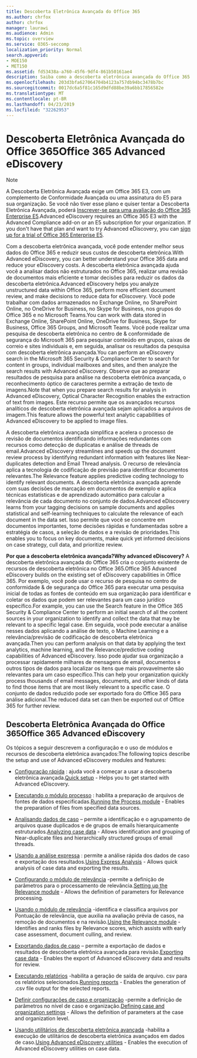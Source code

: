 ```yaml
---
title: Descoberta Eletrônica Avançada do Office 365
ms.author: chrfox
author: chrfox
manager: laurawi
ms.audience: Admin
ms.topic: overview
ms.service: O365-seccomp
localization_priority: Normal
search.appverid:
- MOE150
- MET150
ms.assetid: fd53438a-a760-45f6-9df4-861b50161ae4
description: Saiba como a descoberta eletrônica avançada do Office 365 pode ajudá-lo a analisar os dados no Office 365, simplificar as revisões de documentos e tomar decisões de descoberta eletrônica eficiente.
ms.openlocfilehash: 203d3bfa627064704b4123a757db94bc3478b7bc
ms.sourcegitcommit: 0017dc6a5f81c165d9dfd88be39a6bb17856582e
ms.translationtype: MT
ms.contentlocale: pt-BR
ms.lasthandoff: 04/23/2019
ms.locfileid: "32262953"
---
```

# <a name="office-365-advanced-ediscovery"></a><span data-ttu-id="1f00f-103">Descoberta Eletrônica Avançada do Office 365</span><span class="sxs-lookup"><span data-stu-id="1f00f-103">Office 365 Advanced eDiscovery</span></span>

> [!NOTE]
> <span data-ttu-id="1f00f-p101">A Descoberta Eletrônica Avançada exige um Office 365 E3, com um complemento de Conformidade Avançada ou uma assinatura do E5 para sua organização. Se você não tiver esse plano e quiser tentar a Descoberta Eletrônica Avançada, poderá [Inscrever-se para uma avaliação do Office 365 Enterprise E5](https://go.microsoft.com/fwlink/p/?LinkID=698279).</span><span class="sxs-lookup"><span data-stu-id="1f00f-p101">Advanced eDiscovery requires an Office 365 E3 with the Advanced Compliance add-on or an E5 subscription for your organization. If you don't have that plan and want to try Advanced eDiscovery, you can [sign up for a trial of Office 365 Enterprise E5](https://go.microsoft.com/fwlink/p/?LinkID=698279).</span></span> 
  
<span data-ttu-id="1f00f-106">Com a descoberta eletrônica avançada, você pode entender melhor seus dados do Office 365 e reduzir seus custos de descoberta eletrônica.</span><span class="sxs-lookup"><span data-stu-id="1f00f-106">With Advanced eDiscovery, you can better understand your Office 365 data and reduce your eDiscovery costs.</span></span> <span data-ttu-id="1f00f-107">A descoberta eletrônica avançada ajuda você a analisar dados não estruturados no Office 365, realizar uma revisão de documentos mais eficiente e tomar decisões para reduzir os dados da descoberta eletrônica.</span><span class="sxs-lookup"><span data-stu-id="1f00f-107">Advanced eDiscovery helps you analyze unstructured data within Office 365, perform more efficient document review, and make decisions to reduce data for eDiscovery.</span></span> <span data-ttu-id="1f00f-108">Você pode trabalhar com dados armazenados no Exchange Online, no SharePoint Online, no OneDrive for Business, no Skype for Business, nos grupos do Office 365 e no Microsoft Teams.</span><span class="sxs-lookup"><span data-stu-id="1f00f-108">You can work with data stored in Exchange Online, SharePoint Online, OneDrive for Business, Skype for Business, Office 365 Groups, and Microsoft Teams.</span></span> <span data-ttu-id="1f00f-109">Você pode realizar uma pesquisa de descoberta eletrônica no centro de &amp; conformidade de segurança do Microsoft 365 para pesquisar conteúdo em grupos, caixas de correio e sites individuais e, em seguida, analisar os resultados da pesquisa com descoberta eletrônica avançada.</span><span class="sxs-lookup"><span data-stu-id="1f00f-109">You can perform an eDiscovery search in the Microsoft 365 Security &amp; Compliance Center to search for content in groups, individual mailboxes and sites, and then analyze the search results with Advanced eDiscovery.</span></span> <span data-ttu-id="1f00f-110">Observe que ao preparar resultados de pesquisa para análise na descoberta eletrônica avançada, o reconhecimento óptico de caracteres permite a extração de texto de imagens.</span><span class="sxs-lookup"><span data-stu-id="1f00f-110">Note that when you prepare search results for analysis in Advanced eDiscovery, Optical Character Recognition enables the extraction of text from images.</span></span> <span data-ttu-id="1f00f-111">Este recurso permite que os avançados recursos analíticos de descoberta eletrônica avançada sejam aplicados a arquivos de imagem.</span><span class="sxs-lookup"><span data-stu-id="1f00f-111">This feature allows the powerful text analytic capabilities of Advanced eDiscovery to be applied to image files.</span></span>
  
<span data-ttu-id="1f00f-112">A descoberta eletrônica avançada simplifica e acelera o processo de revisão de documentos identificando informações redundantes com recursos como detecção de duplicatas e análise de threads de email.</span><span class="sxs-lookup"><span data-stu-id="1f00f-112">Advanced eDiscovery streamlines and speeds up the document review process by identifying redundant information with features like Near-duplicates detection and Email Thread analysis.</span></span> <span data-ttu-id="1f00f-113">O recurso de relevância aplica a tecnologia de codificação de previsão para identificar documentos relevantes.</span><span class="sxs-lookup"><span data-stu-id="1f00f-113">The Relevance feature applies predictive coding technology to identify relevant documents.</span></span> <span data-ttu-id="1f00f-114">A descoberta eletrônica avançada aprende com suas decisões de marcação em documentos de exemplo e aplica técnicas estatísticas e de aprendizado automático para calcular a relevância de cada documento no conjunto de dados.</span><span class="sxs-lookup"><span data-stu-id="1f00f-114">Advanced eDiscovery learns from your tagging decisions on sample documents and applies statistical and self-learning techniques to calculate the relevance of each document in the data set.</span></span> <span data-ttu-id="1f00f-115">Isso permite que você se concentre em documentos importantes, tome decisões rápidas e fundamentadas sobre a estratégia de casos, a seleção de dados e a revisão de prioridades.</span><span class="sxs-lookup"><span data-stu-id="1f00f-115">This enables you to focus on key documents, make quick yet informed decisions on case strategy, cull data, and prioritize review.</span></span>
  
 <span data-ttu-id="1f00f-116">**Por que a descoberta eletrônica avançada?**</span><span class="sxs-lookup"><span data-stu-id="1f00f-116">**Why advanced eDiscovery?**</span></span> <span data-ttu-id="1f00f-117">A descoberta eletrônica avançada do Office 365 cria o conjunto existente de recursos de descoberta eletrônica no Office 365.</span><span class="sxs-lookup"><span data-stu-id="1f00f-117">Office 365 Advanced eDiscovery builds on the existing set of eDiscovery capabilities in Office 365.</span></span> <span data-ttu-id="1f00f-118">Por exemplo, você pode usar o recurso de pesquisa no centro de conformidade &amp; de segurança do Office 365 para executar uma pesquisa inicial de todas as fontes de conteúdo em sua organização para identificar e coletar os dados que podem ser relevantes para um caso jurídico específico.</span><span class="sxs-lookup"><span data-stu-id="1f00f-118">For example, you can use the Search feature in the Office 365 Security &amp; Compliance Center to perform an initial search of all the content sources in your organization to identify and collect the data that may be relevant to a specific legal case.</span></span> <span data-ttu-id="1f00f-119">Em seguida, você pode executar a análise nesses dados aplicando a análise de texto, o Machine Learning e a relevância/previsão de codificação de descoberta eletrônica avançada.</span><span class="sxs-lookup"><span data-stu-id="1f00f-119">Then you can perform analysis on that data by applying the text analytics, machine learning, and the Relevance/predictive coding capabilities of Advanced eDiscovery.</span></span> <span data-ttu-id="1f00f-120">Isso pode ajudar sua organização a processar rapidamente milhares de mensagens de email, documentos e outros tipos de dados para localizar os itens que mais provavelmente são relevantes para um caso específico.</span><span class="sxs-lookup"><span data-stu-id="1f00f-120">This can help your organization quickly process thousands of email messages, documents, and other kinds of data to find those items that are most likely relevant to a specific case.</span></span> <span data-ttu-id="1f00f-121">O conjunto de dados reduzido pode ser exportado fora do Office 365 para análise adicional.</span><span class="sxs-lookup"><span data-stu-id="1f00f-121">The reduced data set can then be exported out of Office 365 for further review.</span></span> 
  
## <a name="office-365-advanced-ediscovery"></a><span data-ttu-id="1f00f-122">Descoberta Eletrônica Avançada do Office 365</span><span class="sxs-lookup"><span data-stu-id="1f00f-122">Office 365 Advanced eDiscovery</span></span>

<span data-ttu-id="1f00f-123">Os tópicos a seguir descrevem a configuração e o uso de módulos e recursos de descoberta eletrônica avançados:</span><span class="sxs-lookup"><span data-stu-id="1f00f-123">The following topics describe the setup and use of Advanced eDiscovery modules and features:</span></span>
  
- <span data-ttu-id="1f00f-124">[Configuração rápida](quick-setup-for-advanced-ediscovery.md) : ajuda você a começar a usar a descoberta eletrônica avançada.</span><span class="sxs-lookup"><span data-stu-id="1f00f-124">[Quick setup](quick-setup-for-advanced-ediscovery.md) - Helps you to get started with Advanced eDiscovery.</span></span> 
    
- <span data-ttu-id="1f00f-125">[Executando o módulo processo](run-the-process-module-in-advanced-ediscovery.md) : habilita a preparação de arquivos de fontes de dados especificadas.</span><span class="sxs-lookup"><span data-stu-id="1f00f-125">[Running the Process module](run-the-process-module-in-advanced-ediscovery.md) - Enables the preparation of files from specified data sources.</span></span> 
    
- <span data-ttu-id="1f00f-126">[Analisando dados de caso](analyze-case-data-with-advanced-ediscovery.md) – permite a identificação e o agrupamento de arquivos quase duplicados e de grupos de emails hierarquicamente estruturados.</span><span class="sxs-lookup"><span data-stu-id="1f00f-126">[Analyzing case data](analyze-case-data-with-advanced-ediscovery.md) - Allows identification and grouping of Near-duplicate files and hierarchically structured groups of email threads.</span></span> 

- <span data-ttu-id="1f00f-127">[Usando a análise expressa](use-express-analysis-in-advanced-ediscovery.md) : permite a análise rápida dos dados de caso e exportação dos resultados.</span><span class="sxs-lookup"><span data-stu-id="1f00f-127">[Using Express Analysis](use-express-analysis-in-advanced-ediscovery.md) - Allows quick analysis of case data and exporting the results.</span></span> 
    
- <span data-ttu-id="1f00f-128">[Configurando o módulo de relevância](manage-relevance-setup-in-advanced-ediscovery.md) -permite a definição de parâmetros para o processamento de relevância.</span><span class="sxs-lookup"><span data-stu-id="1f00f-128">[Setting up the Relevance module](manage-relevance-setup-in-advanced-ediscovery.md) - Allows the definition of parameters for Relevance processing.</span></span> 
    
- <span data-ttu-id="1f00f-129">[Usando o módulo de relevância](use-relevance-in-advanced-ediscovery.md) -identifica e classifica arquivos por Pontuação de relevância, que auxilia na avaliação prévia de casos, na remoção de documentos e na revisão.</span><span class="sxs-lookup"><span data-stu-id="1f00f-129">[Using the Relevance module](use-relevance-in-advanced-ediscovery.md) - Identifies and ranks files by Relevance scores, which assists with early case assessment, document culling, and review.</span></span> 
    
- <span data-ttu-id="1f00f-130">[Exportando dados de caso](export-case-data-in-advanced-ediscovery.md) – permite a exportação de dados e resultados de descoberta eletrônica avançada para revisão.</span><span class="sxs-lookup"><span data-stu-id="1f00f-130">[Exporting case data](export-case-data-in-advanced-ediscovery.md) - Enables the export of Advanced eDiscovery data and results for review.</span></span> 
    
- <span data-ttu-id="1f00f-131">[Executando relatórios](run-reports-in-advanced-ediscovery.md) -habilita a geração de saída de arquivo. csv para os relatórios selecionados.</span><span class="sxs-lookup"><span data-stu-id="1f00f-131">[Running reports](run-reports-in-advanced-ediscovery.md) - Enables the generation of .csv file output for the selected reports.</span></span> 
    
- <span data-ttu-id="1f00f-132">[Definir configurações de caso e organização](define-case-and-tenant-settings-in-advanced-ediscovery.md) -permite a definição de parâmetros no nível de caso e organização.</span><span class="sxs-lookup"><span data-stu-id="1f00f-132">[Defining case and organization settings](define-case-and-tenant-settings-in-advanced-ediscovery.md) - Allows the definition of parameters at the case and organization level.</span></span> 
    
- <span data-ttu-id="1f00f-133">[Usando utilitários de descoberta eletrônica avançada](use-advanced-ediscovery-utilities.md) -habilita a execução de utilitários de descoberta eletrônica avançados em dados de caso.</span><span class="sxs-lookup"><span data-stu-id="1f00f-133">[Using Advanced eDiscovery utilities](use-advanced-ediscovery-utilities.md) - Enables the execution of  Advanced eDiscovery utilities on case data.</span></span> 

